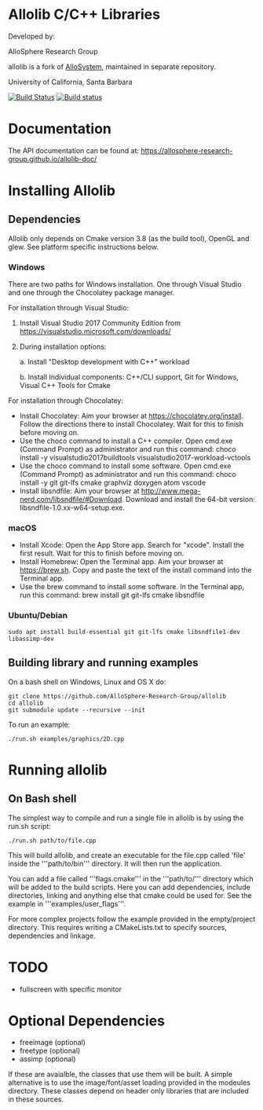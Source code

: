 
# Allolib C/C++ Libraries
Developed by:

AlloSphere Research Group

allolib is a fork of [AlloSystem](https://github.com/AlloSphere-Research-Group/AlloSystem), maintained in separate repository.

University of California, Santa Barbara

[![Build Status](https://travis-ci.org/AlloSphere-Research-Group/allolib.svg?branch=master)](https://travis-ci.org/AlloSphere-Research-Group/allolib)
[![Build status](https://ci.appveyor.com/api/projects/status/c311nw14jmwq9lv1?svg=true)](https://ci.appveyor.com/project/mantaraya36/allolib)

# Documentation

The API documentation can be found at: https://allosphere-research-group.github.io/allolib-doc/

# Installing Allolib

## Dependencies

Allolib only depends on Cmake version 3.8 (as the build tool), OpenGL and glew. See platform specific instructions below.

### Windows

There are two paths for Windows installation. One through Visual Studio and one through the Chocolatey package manager.

For installation through Visual Studio:

 1. Install Visual Studio 2017 Community Edition from https://visualstudio.microsoft.com/downloads/
 2. During installation options:

    a. Install "Desktop development with C++" workload

    b. Install Individual components: C++/CLI support, Git for Windows, Visual C++ Tools for Cmake

For installation through Chocolatey:

 * Install Chocolatey: Aim your browser at https://chocolatey.org/install. Follow the directions there to install Chocolatey. Wait for this to finish before moving on.
 * Use the choco command to install a C++ compiler. Open cmd.exe (Command Prompt) as administrator and run this command: choco install -y visualstudio2017buildtools visualstudio2017-workload-vctools
 * Use the choco command to install some software. Open cmd.exe (Command Prompt) as administrator and run this command: choco install -y git git-lfs cmake graphviz doxygen atom vscode
 * Install libsndfile: Aim your browser at http://www.mega-nerd.com/libsndfile/#Download. Download and install the 64-bit version: libsndfile-1.0.xx-w64-setup.exe.

### macOS

 * Install Xcode: Open the App Store app. Search for "xcode". Install the first result. Wait for this to finish before moving on.
 * Install Homebrew: Open the Terminal app. Aim your browser at https://brew.sh. Copy and paste the text of the install command into the Terminal app.
 * Use the brew command to install some software. In the Terminal app, run this command: brew install git git-lfs cmake libsndfile

### Ubuntu/Debian

    sudo apt install build-essential git git-lfs cmake libsndfile1-dev libassimp-dev

## Building library and running examples
On a bash shell on Windows, Linux and OS X do:

    git clone https://github.com/AlloSphere-Research-Group/allolib
    cd allolib
    git submodule update --recursive --init

To run an example:

    ./run.sh examples/graphics/2D.cpp

# Running allolib

## On Bash shell

The simplest way to compile and run a single file in allolib is by using the run.sh script:

    ./run.sh path/to/file.cpp

This will build allolib, and create an executable for the file.cpp called 'file' inside the '''path/to/bin''' directory. It will then run the application.

You can add a file called '''flags.cmake''' in the '''path/to/''' directory which will be added to the build scripts. Here you can add dependencies, include directories, linking and anything else that cmake could be used for. See the example in '''examples/user_flags'''.

For more complex projects follow the example provided in the empty/project directory. This requires writing a CMakeLists.txt to specify sources, dependencies and linkage.

# TODO

- fullscreen with specific monitor

# Optional Dependencies

- freeimage (optional)
- freetype (optional)
- assimp (optional)

If these are avaialble, the classes that use them will be built. A simple alternative is to use the image/font/asset loading provided in the modeules directory. These classes depend on header only libraries that are included in these sources.

